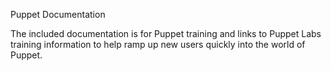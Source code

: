 Puppet Documentation

The included documentation is for Puppet training and links to Puppet Labs training information to help ramp up new users quickly into the world of Puppet.
